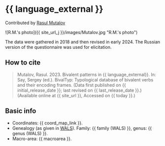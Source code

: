 # {{ language_external }}
Contributed by [Rasul Mutalov](https://iling-ran.ru/web/ru/scholars/mutalov)

![R.M.'s photo]({{ site_url_j }}/images/Mutalov.jpg "R.M.'s photo")

The data were gathered in 2018 and then revised in early 2024. The Russian version of the questionnaire was used for elicitation. 

## How to cite
> Mutalov, Rasul. 2023. Bivalent patterns in {{ language_external}}. 
> In: Say, Sergey (ed.). BivalTyp: Typological database of bivalent verbs and their encoding frames. 
> (Data first published on {{ initial_release_date }}; 
> last revised on {{ last_release_date }}.) (Available online at {{ site_url }}, 
> Accessed on {{ today }}.)

## Basic info
- Coordinates: {{ coord_map_link }}.
- Genealogy (as given in [WALS](https://wals.info/)). Family: {{ family (WALS) }}, genus: {{ genus (WALS) }}.
- Macro-area: {{ macroarea }}.
